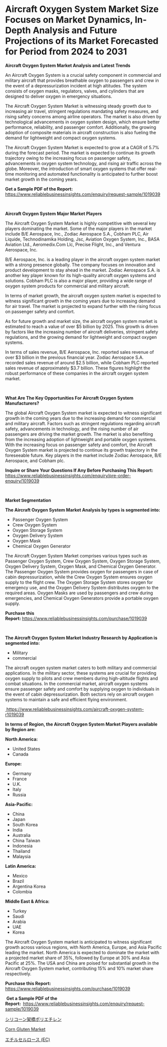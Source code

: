 <p><h1>Aircraft Oxygen System Market Size Focuses on Market Dynamics, In-Depth Analysis and Future Projections of its Market Forecasted for Period from 2024 to 2031</h1></p><p><strong>Aircraft Oxygen System Market Analysis and Latest Trends</strong></p>
<p><p>An Aircraft Oxygen System is a crucial safety component in commercial and military aircraft that provides breathable oxygen to passengers and crew in the event of a depressurization incident at high altitudes. The system consists of oxygen masks, regulators, valves, and cylinders that are designed to deliver oxygen in emergency situations.</p><p>The Aircraft Oxygen System Market is witnessing steady growth due to increasing air travel, stringent regulations mandating safety measures, and rising safety concerns among airline operators. The market is also driven by technological advancements in oxygen system design, which ensure better performance, reliability, and passenger comfort. Additionally, the growing adoption of composite materials in aircraft construction is also fueling the demand for lightweight and compact oxygen systems.</p><p>The Aircraft Oxygen System Market is expected to grow at a CAGR of 5.7% during the forecast period. The market is expected to continue its growth trajectory owing to the increasing focus on passenger safety, advancements in oxygen system technology, and rising air traffic across the globe. Moreover, the introduction of smart oxygen systems that offer real-time monitoring and automated functionality is anticipated to further boost market growth in the coming years.</p></p>
<p><strong>Get a Sample PDF of the Report:&nbsp;</strong> <a href="https://www.reliablebusinessinsights.com/enquiry/request-sample/1019039">https://www.reliablebusinessinsights.com/enquiry/request-sample/1019039</a></p>
<p>&nbsp;</p>
<p><strong>Aircraft Oxygen System Major Market Players</strong></p>
<p><p>The Aircraft Oxygen System Market is highly competitive with several key players dominating the market. Some of the major players in the market include B/E Aerospace, Inc., Zodiac Aerospace S.A., Cobham PLC, Air Liquide, Technodinamika Holding, Jsc, Aviation Oxygen System, Inc., BASA Aviation Ltd., Aeromedix.Com Llc, Precise Flight, Inc., and Ventura Aerospace, Inc.</p><p>B/E Aerospace, Inc. is a leading player in the aircraft oxygen system market with a strong presence globally. The company focuses on innovation and product development to stay ahead in the market. Zodiac Aerospace S.A. is another key player known for its high-quality aircraft oxygen systems and solutions. Cobham PLC is also a major player, providing a wide range of oxygen system products for commercial and military aircraft.</p><p>In terms of market growth, the aircraft oxygen system market is expected to witness significant growth in the coming years due to increasing demand for air travel. The market is projected to expand further with the rising focus on passenger safety and comfort.</p><p>As for future growth and market size, the aircraft oxygen system market is estimated to reach a value of over $5 billion by 2025. This growth is driven by factors like the increasing number of aircraft deliveries, stringent safety regulations, and the growing demand for lightweight and compact oxygen systems.</p><p>In terms of sales revenue, B/E Aerospace, Inc. reported sales revenue of over $3 billion in the previous financial year. Zodiac Aerospace S.A. recorded sales revenue of around $2.5 billion, while Cobham PLC reported sales revenue of approximately $3.7 billion. These figures highlight the robust performance of these companies in the aircraft oxygen system market.</p></p>
<p>&nbsp;</p>
<p><strong>What Are The Key Opportunities For Aircraft Oxygen System Manufacturers?</strong></p>
<p><p>The global Aircraft Oxygen System market is expected to witness significant growth in the coming years due to the increasing demand for commercial and military aircraft. Factors such as stringent regulations regarding aircraft safety, advancements in technology, and the rising number of air passengers are driving the market growth. The market is also benefiting from the increasing adoption of lightweight and portable oxygen systems. With the increasing focus on passenger safety and comfort, the Aircraft Oxygen System market is projected to continue its growth trajectory in the foreseeable future. Key players in the market include Zodiac Aerospace, B/E Aerospace, and Cobham plc.</p></p>
<p><strong>Inquire or Share Your Questions If Any Before Purchasing This Report:</strong> <a href="https://www.reliablebusinessinsights.com/enquiry/pre-order-enquiry/1019039">https://www.reliablebusinessinsights.com/enquiry/pre-order-enquiry/1019039</a></p>
<p>&nbsp;</p>
<p><strong>Market Segmentation</strong></p>
<p><strong>The Aircraft Oxygen System Market Analysis by types is segmented into:</strong></p>
<p><ul><li>Passenger Oxygen System</li><li>Crew Oxygen System</li><li>Oxygen Storage System</li><li>Oxygen Delivery System</li><li>Oxygen Mask</li><li>Chemical Oxygen Generator</li></ul></p>
<p><p>The Aircraft Oxygen System Market comprises various types such as Passenger Oxygen System, Crew Oxygen System, Oxygen Storage System, Oxygen Delivery System, Oxygen Mask, and Chemical Oxygen Generator. The Passenger Oxygen System provides oxygen for passengers in case of cabin depressurization, while the Crew Oxygen System ensures oxygen supply to the flight crew. The Oxygen Storage System stores oxygen for emergency use, and the Oxygen Delivery System distributes oxygen to the required areas. Oxygen Masks are used by passengers and crew during emergencies, and Chemical Oxygen Generators provide a portable oxygen supply.</p></p>
<p><strong>Purchase this Report:&nbsp;</strong><a href="https://www.reliablebusinessinsights.com/purchase/1019039">https://www.reliablebusinessinsights.com/purchase/1019039</a></p>
<p>&nbsp;</p>
<p><strong>The Aircraft Oxygen System Market Industry Research by Application is segmented into:</strong></p>
<p><ul><li>Military</li><li>commercial</li></ul></p>
<p><p>The aircraft oxygen system market caters to both military and commercial applications. In the military sector, these systems are crucial for providing oxygen supply to pilots and crew members during high-altitude flights and combat situations. In the commercial market, aircraft oxygen systems ensure passenger safety and comfort by supplying oxygen to individuals in the event of cabin depressurization. Both sectors rely on aircraft oxygen systems to maintain a safe and efficient flying environment.</p></p>
<p><a href="https://www.reliablebusinessinsights.com/aircraft-oxygen-system-r1019039">&nbsp;https://www.reliablebusinessinsights.com/aircraft-oxygen-system-r1019039</a></p>
<p><strong>In terms of Region, the Aircraft Oxygen System Market Players available by Region are:</strong></p>
<p>
    <p> <strong> North America: </strong>
        <ul>
            <li>United States</li>
            <li>Canada</li>
        </ul>
        </p> 
    <p> <strong> Europe: </strong>
        <ul>
            <li>Germany</li>
            <li>France</li>
            <li>U.K.</li>
            <li>Italy</li>
            <li>Russia</li>
        </ul>
        </p> 
    <p> <strong> Asia-Pacific: </strong>
        <ul>
            <li>China</li>
            <li>Japan</li>
            <li>South Korea</li>
            <li>India</li>
            <li>Australia</li>
            <li>China Taiwan</li>
            <li>Indonesia</li>
            <li>Thailand</li>
            <li>Malaysia</li>
        </ul>
        </p> 
    <p> <strong> Latin America: </strong>
        <ul>
            <li>Mexico</li>
            <li>Brazil</li>
            <li>Argentina Korea</li>
            <li>Colombia</li>
        </ul>
        </p> 
    <p> <strong> Middle East & Africa: </strong>
        <ul>
            <li>Turkey</li>
            <li>Saudi</li>
            <li>Arabia</li>
            <li>UAE</li>
            <li>Korea</li>
        </ul>
    </p>
    </p>
<p><p>The Aircraft Oxygen System market is anticipated to witness significant growth across various regions, with North America, Europe, and Asia Pacific leading the market. North America is expected to dominate the market with a projected market share of 35%, followed by Europe at 30% and Asia Pacific at 25%. The USA and China are poised for substantial growth in the Aircraft Oxygen System market, contributing 15% and 10% market share respectively.</p></p>
<p><strong>Purchase this Report: </strong><a href="https://www.reliablebusinessinsights.com/purchase/1019039">https://www.reliablebusinessinsights.com/purchase/1019039</a></p>
<p>&nbsp;<strong>Get a Sample PDF of the Report:&nbsp;&nbsp;</strong><a href="https://www.reliablebusinessinsights.com/enquiry/request-sample/1019039">https://www.reliablebusinessinsights.com/enquiry/request-sample/1019039</a></p>
<p><strong></strong></p>
<p><p><a href="https://medium.com/@jacksonwiza1924/%E3%82%B7%E3%83%AA%E3%82%B3%E3%83%B3%E6%9E%B6%E6%A9%8B%E3%83%9D%E3%83%AA%E3%82%A8%E3%83%81%E3%83%AC%E3%83%B3%E5%B8%82%E5%A0%B4%E3%81%AB%E3%81%A4%E3%81%84%E3%81%A6%E3%81%AE%E6%B7%B1%E3%81%84%E6%8E%A2%E6%B1%82-%E3%81%9D%E3%81%AE%E3%83%88%E3%83%AC%E3%83%B3%E3%83%89-%E5%B8%82%E5%A0%B4%E3%82%BB%E3%82%B0%E3%83%A1%E3%83%B3%E3%83%86%E3%83%BC%E3%82%B7%E3%83%A7%E3%83%B3-%E7%AB%B6%E4%BA%89%E5%88%86%E6%9E%90-a4e7709f7224">シリコーン架橋ポリエチレン</a></p><p><a href="https://github.com/CliffMedina6/Market-Research-Report-List-5/blob/main/corn-gluten-market.md">Corn Gluten Market</a></p><p><a href="https://medium.com/@kelscdowell78456/%E3%82%A8%E3%83%81%E3%83%AB%E3%82%BB%E3%83%AB%E3%83%AD%E3%83%BC%E3%82%B9-ec-%E5%B8%82%E5%A0%B4%E3%81%AE%E3%82%B5%E3%82%A4%E3%82%BA%E3%81%A8%E3%82%B7%E3%82%A7%E3%82%A2%E5%88%86%E6%9E%90-%E6%88%90%E9%95%B7%E3%83%88%E3%83%AC%E3%83%B3%E3%83%89%E3%81%A8%E4%BA%88%E6%B8%AC2024%E5%B9%B4-2031%E5%B9%B4-3d46b4b0c768">エチルセルロース (EC)</a></p></p>